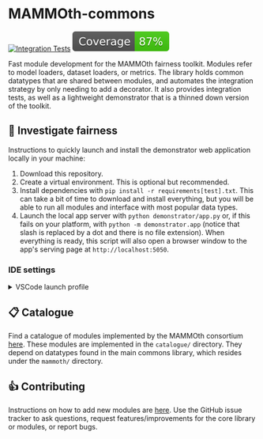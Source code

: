 # MAMMOth-commons

[![Integration Tests](https://github.com/mammoth-eu/mammoth-commons/actions/workflows/integration.yml/badge.svg)](https://github.com/mammoth-eu/mammoth-commons/actions/workflows/integration.yml)
![Coverage](./coverage-badge.svg)

Fast module development for the MAMMOth fairness toolkit.
Modules refer to model loaders, dataset loaders, or metrics.
The library holds common datatypes that are shared between
modules, and automates the integration strategy by only
needing to add a decorator. It also provides integration
tests, as well as a lightweight demonstrator that is a thinned
down version of the toolkit.


## :microscope: Investigate fairness

Instructions to quickly launch and install the demonstrator 
web application locally in your machine:

1. Download this repository.
2. Create a virtual environment. This is optional but recommended.
3. Install dependencies with `pip install -r requirements[test].txt`. This can take a bit of time to download and install everything, but you will be able to run all modules and interface with most popular data types.
4. Launch the local app server with `python demonstrator/app.py` or, if this fails on your platform, with `python -m demonstrator.app` (notice that slash is replaced by a dot and there is no file extension). When everything is ready, this script will also open a browser window to the app's serving page at `http://localhost:5050`.

### IDE settings

<details><summary>VSCode launch profile</summary>  

```json 
{
    "version": "0.2.0",
    "configurations": [
        {
            "name": "Python Debugger: Current File",
            "type": "debugpy",
            "request": "launch",
            "program": "${file}",
            "console": "integratedTerminal",
            "justMyCode": false,
            "cwd": "${workspaceFolder}",
        },
        {
            "name": "Python: Test",
            "type": "debugpy",
            "request": "launch",
            "program": "${file}",
            "console": "integratedTerminal",
            "justMyCode": false,
            "cwd": "${workspaceFolder}",
            "env": {
                "PYTHONPATH": "${workspaceFolder}"
            }
        },
        {
            "name": "Demonstrator",
            "type": "debugpy",
            "request": "launch",
            "module": "demonstrator.app",
            "justMyCode": false
        }
    ]
}
``` 
</details>

## :clipboard: Catalogue

Find a catalogue of modules implemented by the MAMMOth consortium
[here](https://mammoth-eu.github.io/mammoth-commons/). 
These modules are implemented in the `catalogue/` directory.
They depend on datatypes found in the main commons library, which
resides under the `mammoth/` directory.

## :thumbsup: Contributing

Instructions on how to add new modules are [here](CONTRIBUTING.md).
Use the GitHub issue tracker to ask questions, request 
features/improvements for the core library or modules, or report bugs.
